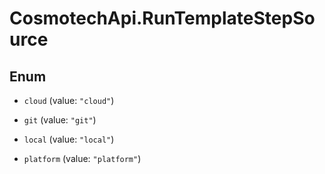 # CosmotechApi.RunTemplateStepSource

## Enum


* `cloud` (value: `"cloud"`)

* `git` (value: `"git"`)

* `local` (value: `"local"`)

* `platform` (value: `"platform"`)


